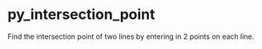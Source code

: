 # py_intersection_point
Find the intersection point of two lines by entering in 2 points on each line.
